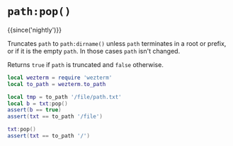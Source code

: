 # `path:pop()`

{{since('nightly')}}

Truncates `path` to `path:dirname()` unless `path` terminates in a
root or prefix, or if it is the empty `path`. In those cases `path`
isn't changed.

Returns `true` if `path` is truncated and `false` otherwise.

```lua
local wezterm = require 'wezterm'
local to_path = wezterm.to_path

local tmp = to_path '/file/path.txt'
local b = txt:pop()
assert(b == true)
assert(txt == to_path '/file')

txt:pop()
assert(txt == to_path '/')
```
